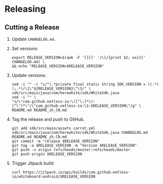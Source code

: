 Releasing
=========

Cutting a Release
-----------------

1. Update `CHANGELOG.md`.

2. Set versions:
   ```shell
   export RELEASE_VERSION=$(awk -F '[][]' '/\[/{print $2; exit}' CHANGELOG.md) \
   && echo "RELEASE_VERSION=$RELEASE_VERSION"
   ```
3. Update versions:
   ```shell
   sed -i "" -r "s/^(.*private final static String SDK_VERSION = )(.*)(;.*)/\1\"${RELEASE_VERSION}\"\3/" \
   sdk/src/main/java/com/herewhite/sdk/WhiteSdk.java
   sed -i "" \
   "s/\"com.github.netless-io:\([^\:]*\):[^\"]*\"/\"com.github.netless-io:\1:$RELEASE_VERSION\"/g" \
   README.md README_zh_CN.md
   ```
4. Tag the release and push to GitHub.
   ```shell
   git add sdk/src/main/assets carrot.yml sdk/src/main/java/com/herewhite/sdk/WhiteSdk.java CHANGELOG.md README.md README_zh_CN.md
   git commit -m "release $RELEASE_VERSION"
   git tag -a $RELEASE_VERSION -m "Version $RELEASE_VERSION"
   git push -v origin refs/heads/master:refs/heads/master
   git push origin $RELEASE_VERSION
   ```
5. Trigger Jitpack build
   ```shell
   curl https://jitpack.io/api/builds/com.github.netless-io/whiteboard-android/$RELEASE_VERSION
   ```